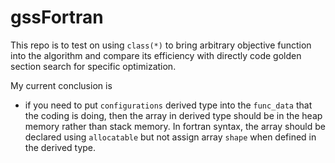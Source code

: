 # gssFortran

This repo is to test on using `class(*)` to bring arbitrary objective function into the algorithm and compare its efficiency with directly code golden section search for specific optimization.

My current conclusion is
- if you need to put `configurations` derived type into the `func_data` that the coding is doing, then the array in derived type should be in the heap memory rather than stack memory. In fortran syntax, the array should be declared using `allocatable` but not assign array `shape` when defined in the derived type.


